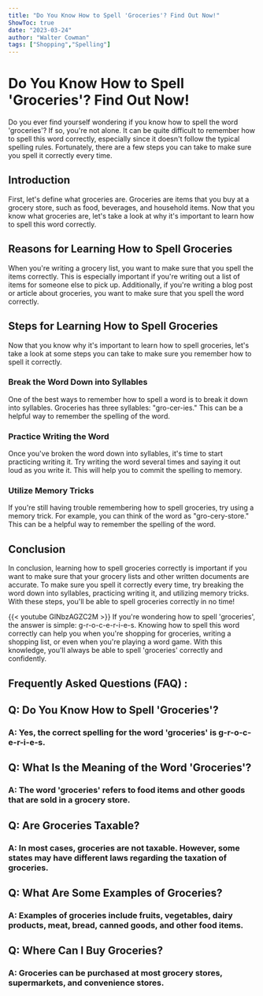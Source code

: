 ```yaml
---
title: "Do You Know How to Spell 'Groceries'? Find Out Now!"
ShowToc: true 
date: "2023-03-24"
author: "Walter Cowman" 
tags: ["Shopping","Spelling"]
---
```

# Do You Know How to Spell 'Groceries'? Find Out Now!

Do you ever find yourself wondering if you know how to spell the word 'groceries'? If so, you're not alone. It can be quite difficult to remember how to spell this word correctly, especially since it doesn't follow the typical spelling rules. Fortunately, there are a few steps you can take to make sure you spell it correctly every time. 

## Introduction

First, let's define what groceries are. Groceries are items that you buy at a grocery store, such as food, beverages, and household items. Now that you know what groceries are, let's take a look at why it's important to learn how to spell this word correctly. 

## Reasons for Learning How to Spell Groceries

When you're writing a grocery list, you want to make sure that you spell the items correctly. This is especially important if you're writing out a list of items for someone else to pick up. Additionally, if you're writing a blog post or article about groceries, you want to make sure that you spell the word correctly. 

## Steps for Learning How to Spell Groceries

Now that you know why it's important to learn how to spell groceries, let's take a look at some steps you can take to make sure you remember how to spell it correctly. 

### Break the Word Down into Syllables

One of the best ways to remember how to spell a word is to break it down into syllables. Groceries has three syllables: "gro-cer-ies." This can be a helpful way to remember the spelling of the word. 

### Practice Writing the Word

Once you've broken the word down into syllables, it's time to start practicing writing it. Try writing the word several times and saying it out loud as you write it. This will help you to commit the spelling to memory. 

### Utilize Memory Tricks

If you're still having trouble remembering how to spell groceries, try using a memory trick. For example, you can think of the word as "gro-cery-store." This can be a helpful way to remember the spelling of the word. 

## Conclusion

In conclusion, learning how to spell groceries correctly is important if you want to make sure that your grocery lists and other written documents are accurate. To make sure you spell it correctly every time, try breaking the word down into syllables, practicing writing it, and utilizing memory tricks. With these steps, you'll be able to spell groceries correctly in no time!

{{< youtube GlNbzAGZC2M >}} 
If you're wondering how to spell 'groceries', the answer is simple: g-r-o-c-e-r-i-e-s. Knowing how to spell this word correctly can help you when you're shopping for groceries, writing a shopping list, or even when you're playing a word game. With this knowledge, you'll always be able to spell 'groceries' correctly and confidently.

## Frequently Asked Questions (FAQ) :
<h2>Q: Do You Know How to Spell 'Groceries'?</h2>

<h3>A: Yes, the correct spelling for the word 'groceries' is g-r-o-c-e-r-i-e-s.</h3>

<h2>Q: What Is the Meaning of the Word 'Groceries'?</h2>

<h3>A: The word 'groceries' refers to food items and other goods that are sold in a grocery store.</h3>

<h2>Q: Are Groceries Taxable?</h2>

<h3>A: In most cases, groceries are not taxable. However, some states may have different laws regarding the taxation of groceries.</h3>

<h2>Q: What Are Some Examples of Groceries?</h2>

<h3>A: Examples of groceries include fruits, vegetables, dairy products, meat, bread, canned goods, and other food items.</h3>

<h2>Q: Where Can I Buy Groceries?</h2>

<h3>A: Groceries can be purchased at most grocery stores, supermarkets, and convenience stores.</h4>





